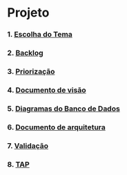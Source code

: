 # Projeto

### 1. [**Escolha do Tema**](_docs/projeto/themes_vote.md)

### 2. [**Backlog**](_docs/projeto/backlog.md)

### 3. [**Priorização**](_docs/projeto/priorizacao.md)

### 4. [**Documento de visão**](_docs/projeto/documento_visao.md)

### 5. [**Diagramas do Banco de Dados**](_docs/projeto/db.md)

### 6. [**Documento de arquitetura**](_docs/projeto/documento_arquitetura.md)

### 7. [**Validação**](_docs/projeto/verificacao.md)

### 8. [**TAP**](_docs/projeto/custo.md)
